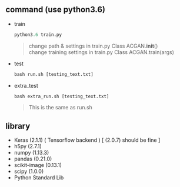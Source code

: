 ## command (use python3.6)
 * train
   ```python
   python3.6 train.py
   ```
   
   > change path & settings in train.py Class ACGAN.__init__()   
   > change training settings in train.py Class ACGAN.train(args)
 * test
   ```python
   bash run.sh [testing_text.txt]
   ```
 * extra_test
   ```python
   bash extra_run.sh [testing_text.txt]
   ```
   
   > This is the same as run.sh
## library
* Keras (2.1.1) ( Tensorflow backend )  [ (2.0.7) should be fine ]
* h5py (2.7.1)
* numpy (1.13.3)
* pandas (0.21.0)
* scikit-image (0.13.1)
* scipy (1.0.0)
* Python Standard Lib
